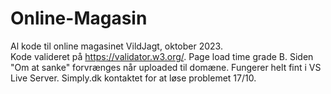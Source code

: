 # Online-Magasin
Al kode til online magasinet VildJagt, oktober 2023. <br>
Kode valideret på https://validator.w3.org/.
Page load time grade B.
Siden "Om at sanke" forvrænges når uploaded til domæne. Fungerer helt fint i VS Live Server. Simply.dk kontaktet for at løse problemet 17/10.

